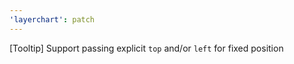 ```yaml
---
'layerchart': patch
---
```


[Tooltip] Support passing explicit `top` and/or `left` for fixed position
